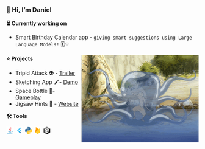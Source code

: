 ### 👋 Hi, I’m Daniel
**⏳ Currently working on**
- Smart Birthday Calendar app - `giving smart suggestions using Large Language Models!` 🗓️💡

<!---
daCFniel/daCFniel is a ✨ special ✨ repository because its `README.md` (this file) appears on your GitHub profile.
You can click the Preview link to take a look at your changes.
--->

<img align="right" alt="GIF" src="https://github.com/daCFniel/daCFniel/blob/main/readme.gif?raw=true" width="307" height="230" />

**⭐ Projects**
- Tripid Attack 👽 - [Trailer](https://youtu.be/1hxa4TUlKZc)
- Sketching App 🖌️- [Demo](https://youtube.com/shorts/SyKboHzjML8)
- Space Bottle 🚀- [Gameplay](https://youtu.be/wN6CFHotfnA)
- Jigsaw Hints 🧩 - [Website](https://dacfniel.github.io/Jigsaw-Hints/)

**🛠️ Tools**  

<code><img height="20" src="https://github.com/daCFniel/daCFniel/blob/4104fe0a7abb7bf50ce4eac9645656a375686916/tools/java.png"></code>
<code><img height="20" src="https://github.com/daCFniel/daCFniel/blob/4104fe0a7abb7bf50ce4eac9645656a375686916/tools/flutter.png"></code>
<code><img height="20" src="https://github.com/daCFniel/daCFniel/blob/4104fe0a7abb7bf50ce4eac9645656a375686916/tools/python.png"></code>
<code><img height="20" src="https://github.com/daCFniel/daCFniel/blob/4104fe0a7abb7bf50ce4eac9645656a375686916/tools/firebase.png"></code>
<code><img height="20" src="https://github.com/daCFniel/daCFniel/blob/4104fe0a7abb7bf50ce4eac9645656a375686916/tools/unity.png"></code>

